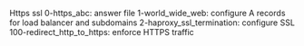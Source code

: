 Https ssl
0-https_abc: answer file
1-world_wide_web: configure A records for load balancer and subdomains
2-haproxy_ssl_termination: configure SSL
100-redirect_http_to_https: enforce HTTPS traffic
